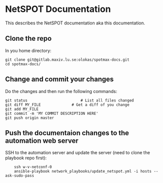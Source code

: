 # NetSPOT Documentation

This describes the NetSPOT documentation aka this documentation.

## Clone the repo

In you home directory:

    git clone git@gitlab.maxiv.lu.se:olokas/spotmax-docs.git
    cd spotmax-docs/

## Change and commit your changes

Do the changes and then run the following commands:

    git status                        # List all files changed
    git diff MY_FILE              # Get a diff of you change
    git add MY_FILE
    git commit -m 'MY COMMIT DESCRIPTION HERE'
    git push origin master

## Push the documentaion changes to the automation web server

SSH to the automation server and update the server (need to clone the playbook repo first):

        ssh w-v-netconf-0
        ansible-playbook network_playbooks/update_netspot.yml -i hosts --ask-sudo-pass

